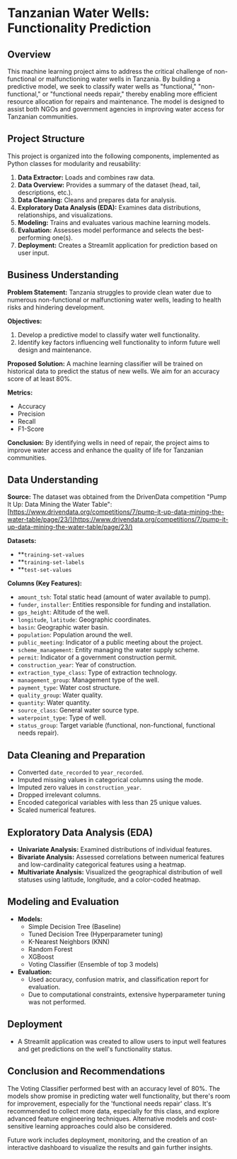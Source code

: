 # Tanzanian Water Wells: Functionality Prediction

## Overview

This machine learning project aims to address the critical challenge of non-functional or malfunctioning water wells in Tanzania. By building a predictive model, we seek to classify water wells as "functional," "non-functional," or "functional needs repair," thereby enabling more efficient resource allocation for repairs and maintenance. The model is designed to assist both NGOs and government agencies in improving water access for Tanzanian communities.

## Project Structure

This project is organized into the following components, implemented as Python classes for modularity and reusability:

1.  **Data Extractor:** Loads and combines raw data.
2.  **Data Overview:** Provides a summary of the dataset (head, tail, descriptions, etc.).
3.  **Data Cleaning:** Cleans and prepares data for analysis.
4.  **Exploratory Data Analysis (EDA):**  Examines data distributions, relationships, and visualizations.
5.  **Modeling:** Trains and evaluates various machine learning models.
6.  **Evaluation:** Assesses model performance and selects the best-performing one(s).
7.  **Deployment:** Creates a Streamlit application for prediction based on user input.

## Business Understanding

**Problem Statement:** Tanzania struggles to provide clean water due to numerous non-functional or malfunctioning water wells, leading to health risks and hindering development.

**Objectives:**

1.  Develop a predictive model to classify water well functionality.
2.  Identify key factors influencing well functionality to inform future well design and maintenance.

**Proposed Solution:**
A machine learning classifier will be trained on historical data to predict the status of new wells. We aim for an accuracy score of at least 80%.

**Metrics:**
- Accuracy
- Precision
- Recall
- F1-Score

**Conclusion:** By identifying wells in need of repair, the project aims to improve water access and enhance the quality of life for Tanzanian communities.

## Data Understanding

**Source:**
The dataset was obtained from the DrivenData competition "Pump It Up: Data Mining the Water Table": [https://www.drivendata.org/competitions/7/pump-it-up-data-mining-the-water-table/page/23/](https://www.drivendata.org/competitions/7/pump-it-up-data-mining-the-water-table/page/23/)

**Datasets:**
- **`training-set-values`
- **`training-set-labels`
- **`test-set-values`

**Columns (Key Features):**
- `amount_tsh`: Total static head (amount of water available to pump).
- `funder`, `installer`: Entities responsible for funding and installation.
- `gps_height`: Altitude of the well.
- `longitude`, `latitude`: Geographic coordinates.
- `basin`: Geographic water basin.
- `population`: Population around the well.
- `public_meeting`: Indicator of a public meeting about the project.
- `scheme_management`: Entity managing the water supply scheme.
- `permit`: Indicator of a government construction permit.
- `construction_year`: Year of construction.
- `extraction_type_class`: Type of extraction technology.
- `management_group`: Management type of the well.
- `payment_type`: Water cost structure.
- `quality_group`: Water quality.
- `quantity`: Water quantity.
- `source_class`: General water source type.
- `waterpoint_type`: Type of well.
- `status_group`: Target variable (functional, non-functional, functional needs repair).


## Data Cleaning and Preparation

- Converted `date_recorded` to `year_recorded`.
- Imputed missing values in categorical columns using the mode.
- Imputed zero values in `construction_year`.
- Dropped irrelevant columns.
- Encoded categorical variables with less than 25 unique values.
- Scaled numerical features.


## Exploratory Data Analysis (EDA)

- **Univariate Analysis:** Examined distributions of individual features.
- **Bivariate Analysis:** Assessed correlations between numerical features and low-cardinality categorical features using a heatmap.
- **Multivariate Analysis:** Visualized the geographical distribution of well statuses using latitude, longitude, and a color-coded heatmap.

## Modeling and Evaluation

- **Models:**
    - Simple Decision Tree (Baseline)
    - Tuned Decision Tree (Hyperparameter tuning)
    - K-Nearest Neighbors (KNN)
    - Random Forest
    - XGBoost
    - Voting Classifier (Ensemble of top 3 models)
- **Evaluation:**
    - Used accuracy, confusion matrix, and classification report for evaluation.
    - Due to computational constraints, extensive hyperparameter tuning was not performed.

## Deployment

- A Streamlit application was created to allow users to input well features and get predictions on the well's functionality status.

## Conclusion and Recommendations

The Voting Classifier performed best with an accuracy level of 80%. The models show promise in predicting water well functionality, but there's room for improvement, especially for the 'functional needs repair' class. It's recommended to collect more data, especially for this class, and explore advanced feature engineering techniques. Alternative models and cost-sensitive learning approaches could also be considered.

Future work includes deployment, monitoring, and the creation of an interactive dashboard to visualize the results and gain further insights.

